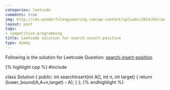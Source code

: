 ```yaml
---
categories: leetcode
comments: true
img: http://cdn.wonderfulengineering.com/wp-content/uploads/2014/04/code-wallpaper-6.png
layout: post
tags:
- competitive-programming
title: Leetcode solution for search-insert-position
type: dummy
---
```


Following is the solution for Leetcode Question: [search-insert-position](https://leetcode.com/problems/search-insert-position/)

{% highlight cpp %}
#include <algorithm>

class Solution {
public:
    int searchInsert(int A[], int n, int target) {
        return (lower_bound(A,A+n,target) - A);
    }
};
{% endhighlight %}